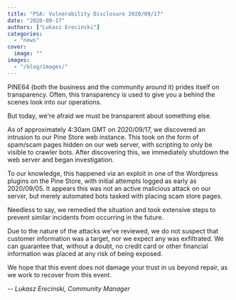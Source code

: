 ```yaml
---
title: "PSA: Vulnerability Disclosure 2020/09/17"
date: "2020-09-17"
authors: ["Lukasz Erecinski"]
categories:
  - "news"
cover: 
  image: ""
images:
  - "/blog/images/"
---
```


PINE64 (both the business and the community around it) prides itself on transparency. Often, this transparency is used to give you a behind the scenes look into our operations. 

But today, we're afraid we must be transparent about something else.

As of approximately 4:30am GMT on 2020/09/17, we discovered an intrusion to our Pine Store web instance. This took on the form of spam/scam pages hidden on our web server, with scripting to only be visible to crawler bots. After discovering this, we immediately shutdown the web server and began investigation.  

To our knowledge, this happened via an exploit in one of the Wordpress plugins on the Pine Store, with initial attempts logged as early as 2020/09/05. It appears this was not an active malicious attack on our server, but merely automated bots tasked with placing scam store pages. 

Needless to say, we remedied the situation and took extensive steps to prevent similar incidents from occurring in the future. 

Due to the nature of the attacks we’ve reviewed, we do not suspect that customer information was a target, nor we expect any was exfiltrated. We can guarantee that, without a doubt, no credit card or other financial information was placed at any risk of being exposed. 

We hope that this event does not damage your trust in us beyond repair, as we work to recover from this event.

_\-- Lukasz Erecinski, Community Manager_
